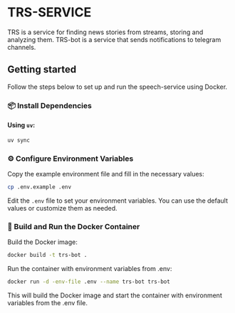 # TRS-SERVICE
TRS is a service for finding news stories from streams, storing and analyzing them. TRS-bot is a service that sends notifications to telegram channels.


## Getting started
Follow the steps below to set up and run the speech-service using Docker.

### 📦 Install Dependencies

#### Using `uv`:
```bash
uv sync
```
   
### ⚙️ Configure Environment Variables

Copy the example environment file and fill in the necessary values:

```bash
cp .env.example .env
```

Edit the `.env` file to set your environment variables. You can use the default values or customize them as needed.

### 🐳 Build and Run the Docker Container

Build the Docker image:

```bash
docker build -t trs-bot .
```

Run the container with environment variables from .env:

```bash
docker run -d -env-file .env --name trs-bot trs-bot
```

This will build the Docker image and start the container with environment variables from the .env file.
